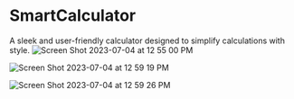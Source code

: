 # SmartCalculator

A sleek and user-friendly calculator designed to simplify calculations with style. 
![Screen Shot 2023-07-04 at 12 55 00 PM](https://github.com/minahilx/SmartCalculator/assets/71601253/3ecbc26b-b97c-4327-8bfc-fbb06097e59e)

![Screen Shot 2023-07-04 at 12 59 19 PM](https://github.com/minahilx/SmartCalculator/assets/71601253/54147c7c-021f-4dcf-ba6f-05c9e0669ca8)

![Screen Shot 2023-07-04 at 12 59 26 PM](https://github.com/minahilx/SmartCalculator/assets/71601253/e7fb1417-0c7f-4fbf-bbc2-9e9356a52b18)

